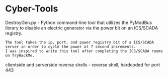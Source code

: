 # Cyber-Tools

DestroyGen.py -
Python command-line tool that utilizes the PyModBus library to disable an electric generator via the power bit on an ICS/SCADA registry. 

    The tool takes the ip, port, and power registry bit of a ICS/SCADA server in order to cycle the power at 7 second increments. 
    I was inspired to write this tool after completing the ICS/SCADA rooms on TryHackMe.


clientside and serverside reverse shells - 
reverse shell, hardcoded for port 443
